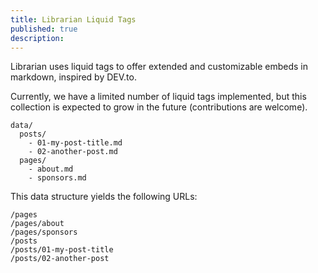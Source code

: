 ```yaml
---
title: Librarian Liquid Tags
published: true
description: 
---
```


Librarian uses liquid tags to offer extended and customizable embeds in markdown, inspired by DEV.to.

Currently, we have a limited number of liquid tags implemented, but this collection is expected to grow in the future (contributions are welcome).



```
data/
  posts/
    - 01-my-post-title.md
    - 02-another-post.md
  pages/
    - about.md
    - sponsors.md
```

This data structure yields the following URLs:

```
/pages
/pages/about
/pages/sponsors
/posts
/posts/01-my-post-title
/posts/02-another-post
```
